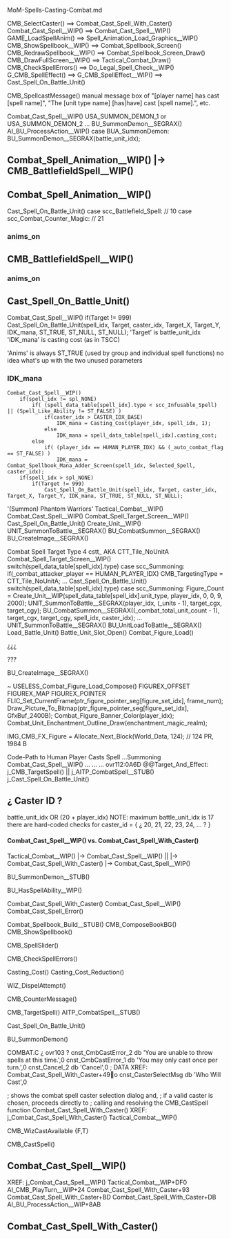 MoM-Spells-Casting-Combat.md


CMB_SelectCaster()  ==>  Combat_Cast_Spell_With_Caster()
Combat_Cast_Spell__WIP()   ==> Combat_Cast_Spell__WIP()
GAME_LoadSpellAnim()  ==>  Spell_Animation_Load_Graphics__WIP()
CMB_ShowSpellbook__WIP()  ==>  Combat_Spellbook_Screen()
CMB_RedrawSpellbook__WIP()  ==>  Combat_Spellbook_Screen_Draw()
CMB_DrawFullScreen__WIP()  ==>  Tactical_Combat_Draw()
CMB_CheckSpellErrors()  ==>  Do_Legal_Spell_Check__WIP()
G_CMB_SpellEffect()  ==> G_CMB_SpellEffect__WIP()  ==>  Cast_Spell_On_Battle_Unit()



CMB_SpellcastMessage()
    manual message box of "[player name] has cast [spell name]", "The [unit type name] [has|have] cast [spell name].", etc.


Combat_Cast_Spell__WIP()
    USA_SUMMON_DEMON_1 or USA_SUMMON_DEMON_2
    ...
        BU_SummonDemon__SEGRAX()
AI_BU_ProcessAction__WIP()
    case BUA_SummonDemon:
        BU_SummonDemon__SEGRAX(battle_unit_idx);




## Combat_Spell_Animation__WIP() |-> CMB_BattlefieldSpell__WIP()


## Combat_Spell_Animation__WIP()

Cast_Spell_On_Battle_Unit()
        case scc_Battlefield_Spell:     // 10
        case scc_Combat_Counter_Magic:  // 21



### anims_on

## CMB_BattlefieldSpell__WIP()

### anims_on








## Cast_Spell_On_Battle_Unit()



Combat_Cast_Spell__WIP()
    if(Target != 999)
        Cast_Spell_On_Battle_Unit(spell_idx, Target, caster_idx, Target_X, Target_Y, IDK_mana, ST_TRUE, ST_NULL, ST_NULL);
'Target' is battle_unit_idx
'IDK_mana' is casting cost (as in TSCC)

'Anims' is always ST_TRUE  (used by group and individual spell functions)
no idea what's up with the two unused parameters

### IDK_mana
    Combat_Cast_Spell__WIP()
        if(spell_idx != spl_NONE)
            if( (spell_data_table[spell_idx].type < scc_Infusable_Spell) || (Spell_Like_Ability != ST_FALSE) )
                if(caster_idx > CASTER_IDX_BASE)
                    IDK_mana = Casting_Cost(player_idx, spell_idx, 1);
                else
                    IDK_mana = spell_data_table[spell_idx].casting_cost;
            else
                if( (player_idx == HUMAN_PLAYER_IDX) && (_auto_combat_flag == ST_FALSE) )
                    IDK_mana = Combat_Spellbook_Mana_Adder_Screen(spell_idx, Selected_Spell, caster_idx);
        if(spell_idx > spl_NONE)
            if(Target != 999)
                Cast_Spell_On_Battle_Unit(spell_idx, Target, caster_idx, Target_X, Target_Y, IDK_mana, ST_TRUE, ST_NULL, ST_NULL);






'(Summon) Phantom Warriors'
Tactical_Combat__WIP()
    Combat_Cast_Spell__WIP()
        Combat_Spell_Target_Screen__WIP()
        Cast_Spell_On_Battle_Unit()
            Create_Unit__WIP()
            UNIT_SummonToBattle__SEGRAX()
            BU_CombatSummon__SEGRAX()
                BU_CreateImage__SEGRAX()

Combat Spell Target Type  4  cstt_   AKA CTT_Tile_NoUnitA
Combat_Spell_Target_Screen__WIP()
    switch(spell_data_table[spell_idx].type)
        case scc_Summoning:
            if(_combat_attacker_player == HUMAN_PLAYER_IDX)
                CMB_TargetingType = CTT_Tile_NoUnitA;
...
Cast_Spell_On_Battle_Unit()
    switch(spell_data_table[spell_idx].type)
        case scc_Summoning:
            Figure_Count = Create_Unit__WIP(spell_data_table[spell_idx].unit_type, player_idx, 0, 0, 9, 2000);
            UNIT_SummonToBattle__SEGRAX(player_idx, (_units - 1), target_cgx, target_cgy);
            BU_CombatSummon__SEGRAX((_combat_total_unit_count - 1), target_cgx, target_cgy, spell_idx, caster_idx);
...
UNIT_SummonToBattle__SEGRAX()
    BU_UnitLoadToBattle__SEGRAX()
        Load_Battle_Unit()
        Battle_Unit_Slot_Open()
        Combat_Figure_Load()


¿¿¿



???




BU_CreateImage__SEGRAX()

~ USELESS_Combat_Figure_Load_Compose()
    FIGUREX_OFFSET
    FIGUREX_MAP
    FIGUREX_POINTER
    FLIC_Set_CurrentFrame(ptr_figure_pointer_seg[figure_set_idx], frame_num);
    Draw_Picture_To_Bitmap(ptr_figure_pointer_seg[figure_set_idx], GfxBuf_2400B);
    Combat_Figure_Banner_Color(player_idx);
    Combat_Unit_Enchantment_Outline_Draw(enchantment_magic_realm);

IMG_CMB_FX_Figure = Allocate_Next_Block(World_Data, 124);  // 124 PR, 1984 B
















Code-Path to Human Player Casts Spell
...Summoning
Combat_Cast_Spell__WIP()
    ...
    ...
    ...
    ovr112:0A6D
    @@Target_And_Effect:
        j_CMB_TargetSpell()  || j_AITP_CombatSpell__STUB()
        j_Cast_Spell_On_Battle_Unit()











## ¿ Caster ID ?
battle_unit_idx OR (20 + player_idx)
NOTE: maximum battle_unit_idx is 17
there are hard-coded checks for caster_id = { ¿ 20, 21, 22, 23, 24, ... ? }



#### Combat_Cast_Spell__WIP() vs. Combat_Cast_Spell_With_Caster()
Tactical_Combat__WIP()
    |-> Combat_Cast_Spell__WIP()
    ||
    |-> Combat_Cast_Spell_With_Caster()
        |-> Combat_Cast_Spell__WIP()



BU_SummonDemon__STUB()



BU_HasSpellAbility__WIP()

Combat_Cast_Spell_With_Caster()
Combat_Cast_Spell__WIP()
Combat_Cast_Spell_Error()

Combat_Spellbook_Build__STUB()
CMB_ComposeBookBG()
CMB_ShowSpellbook()

CMB_SpellSlider()

CMB_CheckSpellErrors()

Casting_Cost()
Casting_Cost_Reduction()

WIZ_DispelAttempt()

CMB_CounterMessage()

CMB_TargetSpell()
AITP_CombatSpell__STUB()

Cast_Spell_On_Battle_Unit()

BU_SummonDemon()



COMBAT.C
¿ ovr103 ?
    cnst_CmbCastError_2 db 'You are unable to throw spells at this time.',0
    cnst_CmbCastError_1 db 'You may only cast once per turn.',0
    cnst_Cancel_2 db 'Cancel',0             ; DATA XREF: Combat_Cast_Spell_With_Caster+49o
    cnst_CasterSelectMsg db 'Who Will Cast',0

; shows the combat spell caster selection dialog and,
; if a valid caster is chosen, proceeds directly to
; calling and resolving the CMB_CastSpell function
Combat_Cast_Spell_With_Caster()
XREF:
    j_Combat_Cast_Spell_With_Caster()
        Tactical_Combat__WIP()


CMB_WizCastAvailable {F,T}

CMB_CastSpell()

## Combat_Cast_Spell__WIP()
XREF:
    j_Combat_Cast_Spell__WIP()
        Tactical_Combat__WIP+DF0
        AI_CMB_PlayTurn__WIP+24
        Combat_Cast_Spell_With_Caster+93
        Combat_Cast_Spell_With_Caster+BD
        Combat_Cast_Spell_With_Caster+DB
        AI_BU_ProcessAction__WIP+8AB




## Combat_Cast_Spell_With_Caster()

